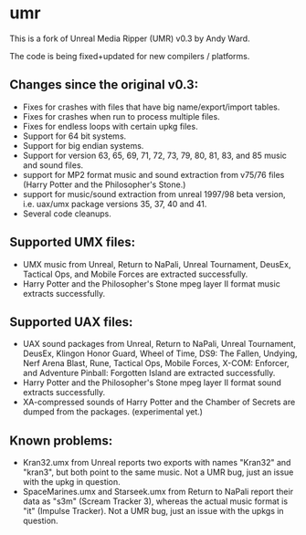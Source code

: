 umr
===

This is a fork of Unreal Media Ripper (UMR) v0.3 by Andy Ward.

The code is being fixed+updated for new compilers / platforms.

Changes since the original v0.3:
--------------------------------
- Fixes for crashes with files that have big name/export/import tables.
- Fixes for crashes when run to process multiple files.
- Fixes for endless loops with certain upkg files.
- Support for 64 bit systems.
- Support for big endian systems.
- Support for version 63, 65, 69, 71, 72, 73, 79, 80, 81, 83, and 85
  music and sound files.
- support for MP2 format music and sound extraction from v75/76 files
  (Harry Potter and the Philosopher's Stone.)
- support for music/sound extraction from unreal 1997/98 beta version,
  i.e. uax/umx package versions 35, 37, 40 and 41.
- Several code cleanups.

Supported UMX files:
--------------------
- UMX music from Unreal, Return to NaPali, Unreal Tournament, DeusEx,
  Tactical Ops, and Mobile Forces are extracted successfully.
- Harry Potter and the Philosopher's Stone mpeg layer II format music
  extracts successfully.

Supported UAX files:
--------------------
- UAX sound packages from Unreal, Return to NaPali, Unreal Tournament,
  DeusEx, Klingon Honor Guard, Wheel of Time, DS9: The Fallen, Undying,
  Nerf Arena Blast, Rune, Tactical Ops, Mobile Forces, X-COM: Enforcer,
  and Adventure Pinball: Forgotten Island  are extracted successfully.
- Harry Potter and the Philosopher's Stone mpeg layer II format sound
  extracts successfully.
- XA-compressed sounds of Harry Potter and the Chamber of Secrets are
  dumped from the packages. (experimental yet.)

Known problems:
---------------
- Kran32.umx from Unreal reports two exports with names "Kran32" and
  "kran3", but both point to the same music.  Not a UMR bug, just an
  issue with the upkg in question.
- SpaceMarines.umx and Starseek.umx from Return to NaPali report their
  data as "s3m" (Scream Tracker 3), whereas the actual music format is
  "it" (Impulse Tracker).  Not a UMR bug, just an issue with the upkgs
  in question.

